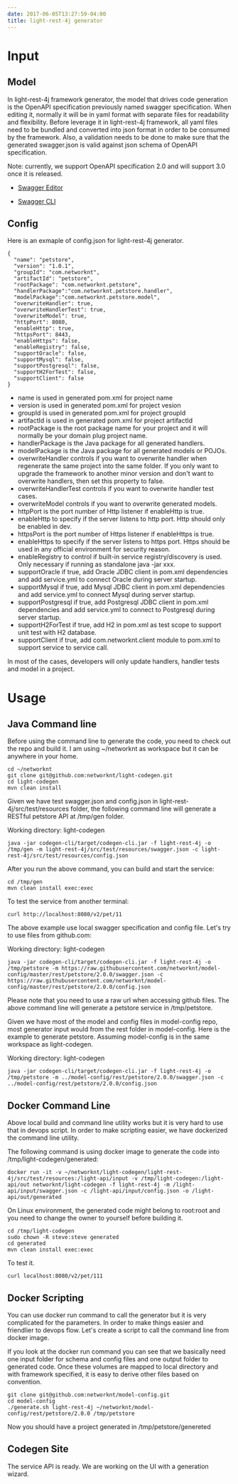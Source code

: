 ```yaml
---
date: 2017-06-05T13:27:59-04:00
title: light-rest-4j generator
---
```


# Input

## Model

In light-rest-4j framework generator, the model that drives code generation is the OpenAPI 
specification previously named swagger specification. When editing it, normally it will
be in yaml format with separate files for readability and flexibility. Before leverage it
in light-rest-4j framework, all yaml files need to be bundled and converted into json format
in order to be consumed by the framework. Also, a validation needs to be done to make sure
that the generated swagger.json is valid against json schema of OpenAPI specification. 
 
Note: currently, we support OpenAPI specification 2.0 and will support 3.0 once it is released.


- [Swagger Editor](https://networknt.github.io/light-4j/tools/swagger-editor/)

- [Swagger CLI](https://networknt.github.io/light-4j/tools/swagger-cli/)


## Config

Here is an exmaple of config.json for light-rest-4j generator.

```
{
  "name": "petstore",
  "version": "1.0.1",
  "groupId": "com.networknt",
  "artifactId": "petstore",
  "rootPackage": "com.networknt.petstore",
  "handlerPackage":"com.networknt.petstore.handler",
  "modelPackage":"com.networknt.petstore.model",
  "overwriteHandler": true,
  "overwriteHandlerTest": true,
  "overwriteModel": true,
  "httpPort": 8080,
  "enableHttp": true,
  "httpsPort": 8443,
  "enableHttps": false,
  "enableRegistry": false,
  "supportOracle": false,
  "supportMysql": false,
  "supportPostgresql": false,
  "supportH2ForTest": false,
  "supportClient": false
}
```

- name is used in generated pom.xml for project name
- version is used in generated pom.xml for project vesion
- groupId is used in generated pom.xml for project groupId
- artifactId is used in generated pom.xml for project artifactId
- rootPackage is the root package name for your project and it will normally be your domain plug project name.
- handlerPackage is the Java package for all generated handlers. 
- modelPackage is the Java package for all generated models or POJOs.
- overwriteHandler controls if you want to overwrite handler when regenerate the same project into the same folder. If you only want to upgrade the framework to another minor version and don't want to overwrite handlers, then set this property to false. 
- overwriteHandlerTest controls if you want to overwrite handler test cases.
- overwriteModel controls if you want to overwrite generated models.
- httpPort is the port number of Http listener if enableHttp is true.
- enableHttp to specify if the server listens to http port. Http should only be enabled in dev.
- httpsPort is the port number of Https listener if enableHttps is true.
- enableHttps to specify if the server listens to https port. Https should be used in any official environment for security reason.
- enableRegistry to control if built-in service registry/discovery is used. Only necessary if running as standalone java -jar xxx.
- supportOracle if true, add Oracle JDBC client in pom.xml dependencies and add service.yml to connect Oracle during server startup.
- supportMysql if true, add Mysql JDBC client in pom.xml dependencies and add service.yml to connect Mysql during server startup.
- supportPostgresql if true, add Postgresql JDBC client in pom.xml dependencies and add service.yml to connect to Postgresql during server startup.
- supportH2ForTest if true, add H2 in pom.xml as test scope to support unit test with H2 database.
- supportClient if true, add com.networknt.client module to pom.xml to support service to service call.

In most of the cases, developers will only update handlers, handler tests and model in a project. 


# Usage

## Java Command line

Before using the command line to generate the code, you need to check out the repo and build it.
I am using ~/networknt as workspace but it can be anywhere in your home.  

```
cd ~/networknt
git clone git@github.com:networknt/light-codegen.git
cd light-codegen
mvn clean install
```

Given we have test swagger.json and config.json in light-rest-4j/src/test/resources folder,
the following command line will generate a RESTful petstore API at /tmp/gen folder. 

Working directory: light-codegen
```
java -jar codegen-cli/target/codegen-cli.jar -f light-rest-4j -o /tmp/gen -m light-rest-4j/src/test/resources/swagger.json -c light-rest-4j/src/test/resources/config.json
```
 
After you run the above command, you can build and start the service:
```
cd /tmp/gen
mvn clean install exec:exec
```

To test the service from another terminal:
```
curl http://localhost:8080/v2/pet/11
```

The above example use local swagger specification and config file. Let's try to use files from
github.com:

Working directory: light-codegen
```
java -jar codegen-cli/target/codegen-cli.jar -f light-rest-4j -o /tmp/petstore -m https://raw.githubusercontent.com/networknt/model-config/master/rest/petstore/2.0.0/swagger.json -c https://raw.githubusercontent.com/networknt/model-config/master/rest/petstore/2.0.0/config.json
```

Please note that you need to use a raw url when accessing github files. The above command line will
generate a petstore service in /tmp/petstore.

Given we have most of the model and config files in model-config repo, most generator input would
from the rest folder in model-config. Here is the example to generate petstore. Assuming model-config
is in the same workspace as light-codegen.

Working directory: light-codegen

```
java -jar codegen-cli/target/codegen-cli.jar -f light-rest-4j -o /tmp/petstore -m ../model-config/rest/petstore/2.0.0/swagger.json -c ../model-config/rest/petstore/2.0.0/config.json

```

## Docker Command Line

Above local build and command line utility works but it is very hard to use that in devops script. 
In order to make scripting easier, we have dockerized the command line utility. 


The following command is using docker image to generate the code into /tmp/light-codegen/generated:
```
docker run -it -v ~/networknt/light-codegen/light-rest-4j/src/test/resources:/light-api/input -v /tmp/light-codegen:/light-api/out networknt/light-codegen -f light-rest-4j -m /light-api/input/swagger.json -c /light-api/input/config.json -o /light-api/out/generated
```
On Linux environment, the generated code might belong to root:root and you need to change the
owner to yourself before building it.

```
cd /tmp/light-codegen
sudo chown -R steve:steve generated
cd generated
mvn clean install exec:exec
```
To test it.
```
curl localhost:8080/v2/pet/111
```

## Docker Scripting

You can use docker run command to call the generator but it is very complicated for the parameters.
In order to make things easier and friendlier to devops flow. Let's create a script to call the
command line from docker image.

If you look at the docker run command you can see that we basically need one input folder for 
schema and config files and one output folder to generated code. Once these volumes are mapped to 
local directory and with framework specified, it is easy to derive other files based on
convention. 


```
git clone git@github.com:networknt/model-config.git
cd model-config
./generate.sh light-rest-4j ~/networknt/model-config/rest/petstore/2.0.0 /tmp/petstore
```
Now you should have a project generated in /tmp/petstore/genereted

## Codegen Site

The service API is ready. We are working on the UI with a generation wizard.
 

